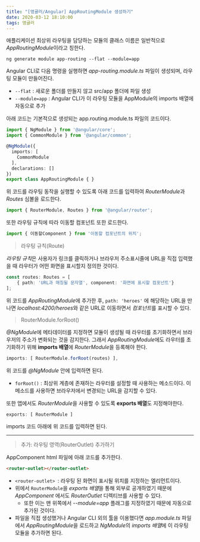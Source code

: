 ```yaml
---
title: "[앵귤러/Angular] AppRoutingModule 생성하기"
date: 2020-03-12 18:10:00
tags: 앵귤러
---
```




애플리케이션 최상위 라우팅을 담당하는 모듈의 클래스 이름은 일반적으로 *AppRoutingModule*이라고 칭한다.

```
ng generate module app-routing --flat --module=app
```

Angular CLI로 다음 명령을 실행하면 *app-routing.module.ts* 파일이 생성되며, 라우팅 모듈이 만들어진다. 

- `--flat` : 새로운 폴더를 만들지 않고 src/app 폴더에 파일 생성
- `--module=app` : Angular CLI가 이 라우팅 모듈을 AppModule의 imports 배열에 자동으로 추가



아래 코드는 기본적으로 생성되는 app.routing.module.ts 파일의 코드이다.

```typescript
import { NgModule } from '@angular/core';
import { CommonModule } from '@angular/common';

@NgModule({
  imports: [
    CommonModule
  ],
  declarations: []
})
export class AppRoutingModule { }
```

위 코드를 라우팅 동작을 실행할 수 있도록 아래 코드를 입력하여 *RouterModule*과 *Routes* 심볼을 로드한다.

```typescript
import { RouterModule, Routes } from '@angular/router';
```

또한 라우팅 규칙에 따라 이동할 컴포넌트 또한 로드한다.

```typescript
import { 이동할Component } from '이동할 컴포넌트의 위치';
```



> 라우팅 규칙(Route)

*라우팅 규칙*은 사용자가 링크를 클릭하거나 브라우저 주소표시줄에 URL을 직접 입력했을 때 라우터가 어떤 화면을 표시할지 정의한 것이다. 

```typescript
const routes: Routes = [
    { path: 'URL과 매칭될 문자열', component: '화면에 표시할 컴포넌트'}
];
```

위 코드를 *AppRoutingModule*에 추가한 후, `path: 'heroes'` 에 해당하는 URL을 만나면 *localhost:4200/heroes*와 같은 URL로 이동하면서 *컴포넌트*를 표시할 수 있다.



> RouterModule.forRoot()

*@NgModule*에 메타데이터를 지정하면 모듈이 생성될 때 라우터를 초기화하면서 브라우저의 주소가 변화되는 것을 감지한다. 그래서 *AppRoutingModule*에도 라우터를 초기화하기 위해 **imports 배열**에 *RouterModule*을 등록해야 한다.

```typescript
imports: [ RouterModule.forRoot(routes) ],
```

위 코드를 *@NgModule* 안에 입력하면 된다. 

- `forRoot()` :  최상위 계층에 존재하는 라우터를 설정할 때 사용하는 메소드이다. 이 메소드를 사용하면 브라우저에서 변경되는 URL을 감지할 수 있다.

또한 앱에서도 *RouterModule*을 사용할 수 있도록 **exports 배열**도 지정해야한다.

```typescript
exports: [ RouterModule ]
```

 imports 코드 아래에 위 코드를 입력하면 된다.



---

> 추가: 라우팅 영역(RouterOutlet) 추가하기

AppComponent html 파일에 아래 코드를 추가한다.

```html
<router-outlet></router-outlet>
```

- `<router-outlet> `: 라우팅 된 화면이 표시될 위치를 지정하는 엘리먼트이다.
- 위에서 `RouterModule`을 *exports 배열*을 통해 외부로 공개하였기 때문에 *AppComponent* 에서도 *RouterOutlet* 디렉티브를 사용할 수 있다. 
  - 또한 이는 맨 위쪽에서 *--module=app* 플래그를 지정하였기 때문에 자동으로 추가된 것이다.
- 파일을 직접 생성했거나 Angular CLI 외의 툴을 이용했다면 *app.module.ts* 파일에서 *AppRoutingModule*을 로드하고 *NgModule*의 *imports 배열*에 이 라우팅 모듈을 추가하면 된다.


